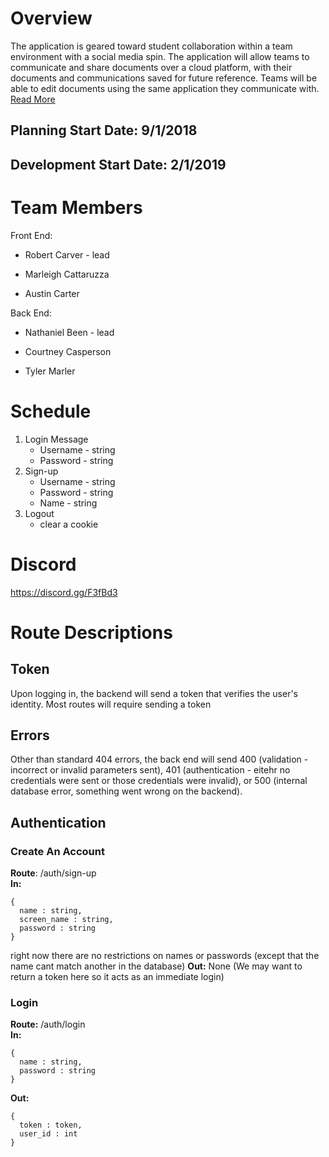 # Overview
The application is geared toward student collaboration within a team environment with a social media spin. The application will allow teams to communicate and share documents over a cloud platform, with their documents and communications saved for future reference. Teams will be able to edit documents using the same application they communicate with.  
[Read More](https://github.com/gbobo1997/VoltaireTest/blob/master/BACS487_ProjectReport_AcademicCollaborationApp.pdf)

## Planning Start Date: 9/1/2018
## Development Start Date: 2/1/2019

# Team Members
Front End:

- Robert Carver - lead

- Marleigh Cattaruzza

- Austin Carter
  
Back End: 

- Nathaniel Been - lead

- Courtney Casperson

- Tyler Marler

# Schedule
1. Login Message
    - Username - string
    - Password - string
2. Sign-up 
    - Username - string
    - Password - string
    - Name - string
3. Logout
    - clear a cookie
# Discord
https://discord.gg/F3fBd3

# Route Descriptions
## Token
Upon logging in, the backend will send a token that verifies the user's identity. Most routes will require sending a token
## Errors
Other than standard 404 errors, the back end will send 400 (validation - incorrect or invalid parameters sent), 401 (authentication - eitehr no credentials were sent or those credentials were invalid), or 500 (internal database error, something went wrong on the backend).

## Authentication
### Create An Account
**Route**: /auth/sign-up \
**In:** 
```
{
  name : string,
  screen_name : string,
  password : string
}
```
right now there are no restrictions on names or passwords (except that the name cant match another in the database)
**Out:** None (We may want to return a token here so it acts as an immediate login)

### Login
**Route:** /auth/login \
**In:**
```
{
  name : string,
  password : string
}
```
**Out:**
```
{
  token : token,
  user_id : int
}
```
